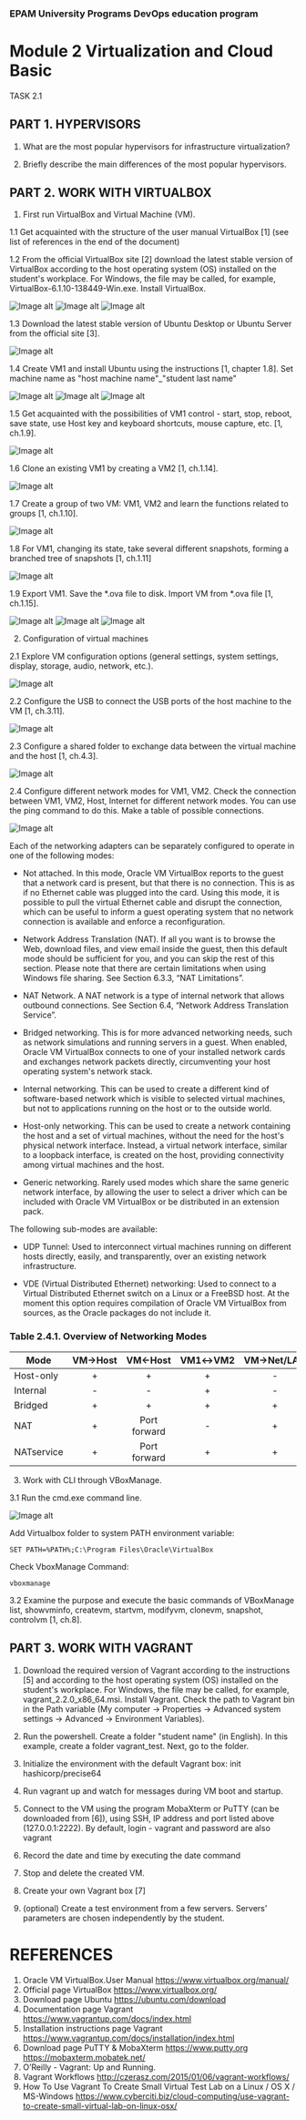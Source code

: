 ### EPAM University Programs  DevOps education program

# Module 2 Virtualization and Cloud Basic
TASK 2.1
## PART 1. HYPERVISORS
1. What are the most popular hypervisors for infrastructure virtualization?

2. Briefly describe the main differences of the most popular hypervisors.

## PART 2. WORK WITH VIRTUALBOX
1. First run VirtualBox and Virtual Machine (VM).

1.1 Get acquainted with the structure of the user manual VirtualBox [1] (see list of references in the end of the document)

1.2 From the official VirtualBox site [2] download the latest stable version of VirtualBox according to the host operating system (OS) installed on the student's workplace. For Windows, the file may be called, for example, VirtualBox-6.1.10-138449-Win.exe. Install VirtualBox.

![Image alt](img/chrome_jP82QCUtpN.gif)
![Image alt](img/VirtualBox_fqS5cOGAvb.png)
![Image alt](img/VirtualBox_kg7p6HiS0U.png)

1.3 Download the latest stable version of Ubuntu Desktop or Ubuntu Server from the official site [3].

![Image alt](img/chrome_OHrGB4Xfoh.png)

1.4 Create VM1 and install Ubuntu using the instructions [1, chapter 1.8]. Set machine name as "host machine name"_"student last name"

![Image alt](img/1-4_1_VirtualBox_twQ1Pe583v.png)
![Image alt](img/1-4_2_VirtualBoxVM_Qyy45rBu0x.gif)
![Image alt](img/1-4_3_VirtualBox_twQ1Pe583v.png)

1.5 Get acquainted with the possibilities of VM1 control - start, stop, reboot, save state, use Host key and keyboard shortcuts, mouse capture, etc. [1, ch.1.9].

![Image alt](img/1-5_VirtualBoxVM_s2wmFl8FQI.gif)

1.6 Clone an existing VM1 by creating a VM2 [1, ch.1.14].

![Image alt](img/1-6_VirtualBox_dfcu9vOYuk.gif)

1.7 Create a group of two VM: VM1, VM2 and learn the functions related to groups [1, ch.1.10].

![Image alt](img/7-1_VirtualBox_OwFcS6RZ5s.gif)

1.8 For VM1, changing its state, take several different snapshots, forming a branched tree of snapshots [1, ch.1.11]

![Image alt](img/1-8_VirtualBox_iWV7jImun3.gif)

1.9 Export VM1. Save the *.ova file to disk. Import VM from *.ova file [1, ch.1.15].

![Image alt](img/1-9_1_VirtualBox_1WY3H0TEs8.gif)
![Image alt](img/1-9_2_VirtualBox_1WY3H0TEs8.gif)
![Image alt](img/1-9_3_VirtualBox_wOSxGlCguq.png)

2. Configuration of virtual machines

2.1 Explore VM configuration options (general settings, system settings, display, storage, audio, network, etc.).

![Image alt](img/2-1_VirtualBox_n2dlcHPQrL.gif)

2.2 Configure the USB to connect the USB ports of the host machine to the VM [1, ch.3.11].

![Image alt](img/2-2_VirtualBox_igGDbeZX1A.gif)

2.3 Configure a shared folder to exchange data between the virtual machine and the host [1, ch.4.3].

![Image alt](img/2-3_VirtualBox_xZFw6idoHg.gif)

2.4 Configure different network modes for VM1, VM2. Check the connection between VM1, VM2, Host, Internet for different network modes. You can use the ping command to do this. Make a table of possible connections.

![Image alt](img/2-4_VirtualBox_UzHoiObvvN.png)

Each of the networking adapters can be separately configured to operate in one of the following modes:

- Not attached. In this mode, Oracle VM VirtualBox reports to the guest that a network card is present, but that there is no connection. This is as if no Ethernet cable was plugged into the card. Using this mode, it is possible to pull the virtual Ethernet cable and disrupt the connection, which can be useful to inform a guest operating system that no network connection is available and enforce a reconfiguration.

- Network Address Translation (NAT). If all you want is to browse the Web, download files, and view email inside the guest, then this default mode should be sufficient for you, and you can skip the rest of this section. Please note that there are certain limitations when using Windows file sharing. See Section 6.3.3, “NAT Limitations”.

- NAT Network. A NAT network is a type of internal network that allows outbound connections. See Section 6.4, “Network Address Translation Service”.

- Bridged networking. This is for more advanced networking needs, such as network simulations and running servers in a guest. When enabled, Oracle VM VirtualBox connects to one of your installed network cards and exchanges network packets directly, circumventing your host operating system's network stack.

- Internal networking. This can be used to create a different kind of software-based network which is visible to selected virtual machines, but not to applications running on the host or to the outside world.

- Host-only networking. This can be used to create a network containing the host and a set of virtual machines, without the need for the host's physical network interface. Instead, a virtual network interface, similar to a loopback interface, is created on the host, providing connectivity among virtual machines and the host.

- Generic networking. Rarely used modes which share the same generic network interface, by allowing the user to select a driver which can be included with Oracle VM VirtualBox or be distributed in an extension pack.

The following sub-modes are available:

+ UDP Tunnel: Used to interconnect virtual machines running on different hosts directly, easily, and transparently, over an existing network infrastructure.

+ VDE (Virtual Distributed Ethernet) networking: Used to connect to a Virtual Distributed Ethernet switch on a Linux or a FreeBSD host. At the moment this option requires compilation of Oracle VM VirtualBox from sources, as the Oracle packages do not include it.

### Table 2.4.1. Overview of Networking Modes

| Mode       | VM→Host | VM←Host    | VM1↔VM2 | VM→Net/LAN | VM←Net/LAN |
| -----------|:-------:|:----------:|:-------:|:----------:|:----------:|
| Host-only  |    +    |    +       |    +    |     -      |    -       |
| Internal   |    -    |    -       |    +    |     -      |    -       |
| Bridged    |    +    |    +       |    +    |     +      |    +       |
| NAT        |    +    |Port forward|    -    |     +      |Port forward|
| NATservice |    +    |Port forward|    +    |     +      |Port forward|

3. Work with CLI through VBoxManage.

3.1 Run the cmd.exe command line.

![Image alt](img/3-1_cmd_x7Bn6RWJI6.gif)

Add Virtualbox folder to system PATH environment variable:

```
SET PATH=%PATH%;C:\Program Files\Oracle\VirtualBox
```
Check VboxManage Command:

```
vboxmanage
```
3.2 Examine the purpose and execute the basic commands of VBoxManage list, showvminfo, createvm, startvm, modifyvm, clonevm, snapshot, controlvm [1, ch.8].

## PART 3. WORK WITH VAGRANT
1. Download the required version of Vagrant according to the instructions [5] and according to the host operating system (OS) installed on the student's workplace. For Windows, the file may be called, for example, vagrant_2.2.0_x86_64.msi. Install Vagrant. Check the path to Vagrant bin in the Path variable (My computer -> Properties -> Advanced system settings -> Advanced -> Environment Variables).

2. Run the powershell. Create a folder "student name" (in English). In this example, create a folder vagrant_test. Next, go to the folder.

3. Initialize the environment with the default Vagrant box: init hashicorp/precise64

4. Run vagrant up and watch for messages during VM boot and startup.

5. Connect to the VM using the program MobaXterm or PuTTY (can be downloaded from [6]), using SSH, IP address and port listed above (127.0.0.1:2222). By default, login - vagrant and password are also vagrant

6. Record the date and time by executing the date command

7. Stop and delete the created VM.

8. Create your own Vagrant box [7] 

9. (optional) Create a test environment from a few servers. Servers' parameters are chosen independently by the student.

# REFERENCES
1. Oracle VM VirtualBox.User Manual https://www.virtualbox.org/manual/
2. Official page VirtualBox https://www.virtualbox.org/
3. Download page Ubuntu https://ubuntu.com/download
4. Documentation page Vagrant https://www.vagrantup.com/docs/index.html
5. Installation instructions page Vagrant https://www.vagrantup.com/docs/installation/index.html
6. Download page PuTTY & MobaXterm https://www.putty.org https://mobaxterm.mobatek.net/
7. O’Reilly - Vagrant: Up and Running.
8. Vagrant Workflows http://czerasz.com/2015/01/06/vagrant-workflows/
9. How To Use Vagrant To Create Small Virtual Test Lab on a Linux / OS X / MS-Windows https://www.cyberciti.biz/cloud-computing/use-vagrant-to-create-small-virtual-lab-on-linux-osx/